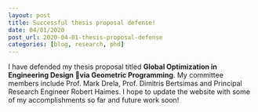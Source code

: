 ```yaml
---
layout: post
title: Successful thesis proposal defense!
date: 04/01/2020
post_url: 2020-04-01-thesis-proposal-defense
categories: [blog, research, phd]
---
```


I have defended my thesis proposal titled **Global Optimization in Engineering Design via Geometric Programming**.
My committee members include Prof. Mark Drela, Prof. Dimitris Bertsimas and Principal Research Engineer
Robert Haimes. I hope to update the website with some of my accomplishments so far and future
work soon!

